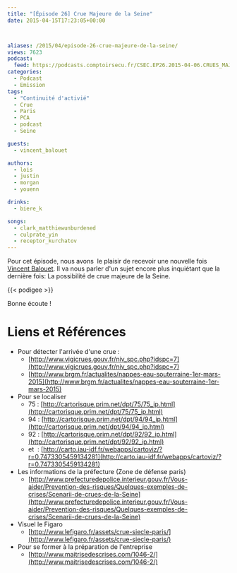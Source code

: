 ```yaml
---
title: "[Épisode 26] Crue Majeure de la Seine"
date: 2015-04-15T17:23:05+00:00



aliases: /2015/04/episode-26-crue-majeure-de-la-seine/
views: 7623
podcast:
  feed: https://podcasts.comptoirsecu.fr/CSEC.EP26.2015-04-06.CRUES_MAJEURES.mp3
categories:
  - Podcast
  - Emission
tags:
  - "Continuité d'activié"
  - Crue
  - Paris
  - PCA
  - podcast
  - Seine

guests:
  - vincent_balouet

authors:
  - lois
  - justin
  - morgan
  - youenn

drinks:
  - biere_k

songs:
  - clark_matthiewunburdened
  - culprate_yin
  - receptor_kurchatov
---
```



Pour cet épisode, nous avons  le plaisir de recevoir une nouvelle fois [Vincent Balouet](/guests/vincent_balouet). Il va nous parler d'un sujet encore plus inquiétant que la dernière fois: La possibilité de crue majeure de la Seine.

{{< podigee >}}


Bonne écoute !

# Liens et Références


- Pour détecter l'arrivée d'une crue :
  - [http://www.vigicrues.gouv.fr/niv_spc.php?idspc=7](http://www.vigicrues.gouv.fr/niv_spc.php?idspc=7)
  - [http://www.brgm.fr/actualites/nappes-eau-souterraine-1er-mars-2015](http://www.brgm.fr/actualites/nappes-eau-souterraine-1er-mars-2015)
- Pour se localiser
  - 75 : [http://cartorisque.prim.net/dpt/75/75_ip.html](http://cartorisque.prim.net/dpt/75/75_ip.html)
  - 94 : [http://cartorisque.prim.net/dpt/94/94_ip.html](http://cartorisque.prim.net/dpt/94/94_ip.html)
  - 92 : [http://cartorisque.prim.net/dpt/92/92_ip.html](http://cartorisque.prim.net/dpt/92/92_ip.html)
  - et  : [http://carto.iau-idf.fr/webapps/cartoviz/?r=0.7473305459134281](http://carto.iau-idf.fr/webapps/cartoviz/?r=0.7473305459134281)
- Les informations de la préfecture (Zone de défense paris)
  - [http://www.prefecturedepolice.interieur.gouv.fr/Vous-aider/Prevention-des-risques/Quelques-exemples-de-crises/Scenarii-de-crues-de-la-Seine](http://www.prefecturedepolice.interieur.gouv.fr/Vous-aider/Prevention-des-risques/Quelques-exemples-de-crises/Scenarii-de-crues-de-la-Seine)
- Visuel le Figaro
  - [http://www.lefigaro.fr/assets/crue-siecle-paris/](http://www.lefigaro.fr/assets/crue-siecle-paris/)
- Pour se former à la préparation de l'entreprise
  - [http://www.maitrisedescrises.com/1046-2/](http://www.maitrisedescrises.com/1046-2/)
